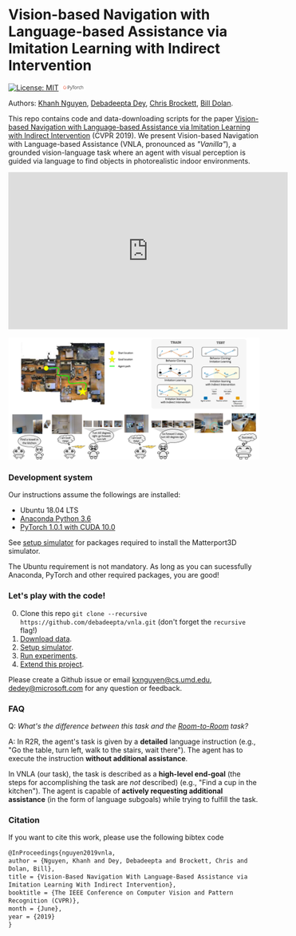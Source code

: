 # Vision-based Navigation with Language-based Assistance via Imitation Learning with Indirect Intervention

[![License: MIT](https://img.shields.io/badge/License-MIT-yellow.svg)](https://opensource.org/licenses/MIT) <img src="teaser/pytorch-logo-dark.png" width="10%"> 

Authors: [Khanh Nguyen](https://khanhptnk.github.io), [Debadeepta Dey](http://www.debadeepta.com/), [Chris Brockett](https://www.microsoft.com/en-us/research/people/chrisbkt/), [Bill Dolan](https://www.microsoft.com/en-us/research/people/billdol/).

This repo contains code and data-downloading scripts for the paper [Vision-based Navigation with Language-based Assistance via Imitation Learning with Indirect Intervention](https://arxiv.org/abs/1812.04155) (CVPR 2019). We present Vision-based Navigation with Language-based Assistance (VNLA, pronounced as *"Vanilla"*), a grounded vision-language task where an agent with visual perception is guided via language to find objects in photorealistic indoor environments. 

<iframe width="560" height="315" src="https://www.youtube.com/embed/Vp6C29qTKQ0" frameborder="0" allow="accelerometer; autoplay; encrypted-media; gyroscope; picture-in-picture" allowfullscreen></iframe>

![](teaser/example.png)


### Development system	

Our instructions assume the followings are installed:

* Ubuntu 18.04 LTS 
* [Anaconda Python 3.6](https://www.anaconda.com/download/#linux)
* [PyTorch 1.0.1 with CUDA 10.0](https://pytorch.org/)

See [setup simulator](https://github.com/debadeepta/learningtoask/tree/master/code) for packages required to install the Matterport3D simulator.

The Ubuntu requirement is not mandatory. As long as you can sucessfully Anaconda, PyTorch and other required packages, you are good!


### Let's play with the code!

0. Clone this repo `git clone --recursive https://github.com/debadeepta/vnla.git` (don't forget the `recursive` flag!)
1. [Download data](https://github.com/debadeepta/learningtoask/tree/master/data). 
2. [Setup simulator](https://github.com/debadeepta/learningtoask/tree/master/code). 
3. [Run experiments](https://github.com/debadeepta/learningtoask/tree/master/code/tasks/VNLA). 
4. [Extend this project](https://github.com/debadeepta/vnla/tree/master/code/tasks/VNLA#extend-this-project). 


Please create a Github issue or email kxnguyen@cs.umd.edu, dedey@microsoft.com for any question or feedback. 

### FAQ

Q: *What's the difference between this task and the [Room-to-Room](https://bringmeaspoon.org/) task?*

A: In R2R, the agent's task is given by a **detailed** language instruction (e.g., "Go the table, turn left, walk to the stairs, wait there"). The agent has to execute the instruction **without additional assistance**. 

In VNLA (our task), the task is described as a **high-level end-goal** (the steps for accomplishing the task are _not_ described) (e.g., "Find a cup in the kitchen"). The agent is capable of **actively requesting additional assistance** (in the form of language subgoals) while trying to fulfill the task. 

### Citation

If you want to cite this work, please use the following bibtex code

```
@InProceedings{nguyen2019vnla,
author = {Nguyen, Khanh and Dey, Debadeepta and Brockett, Chris and Dolan, Bill},
title = {Vision-Based Navigation With Language-Based Assistance via Imitation Learning With Indirect Intervention},
booktitle = {The IEEE Conference on Computer Vision and Pattern Recognition (CVPR)},
month = {June},
year = {2019}
}
```


